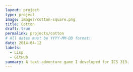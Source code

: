 ```yaml
---
layout: project
type: project
image: images/cotton-square.png
title: Cotton
draft: true
permalink: projects/cotton
# All dates must be YYYY-MM-DD format!
date: 2014-04-12
labels:
  - Lisp
  - GitHub
summary: A text adventure game I developed for ICS 313.
---
```



